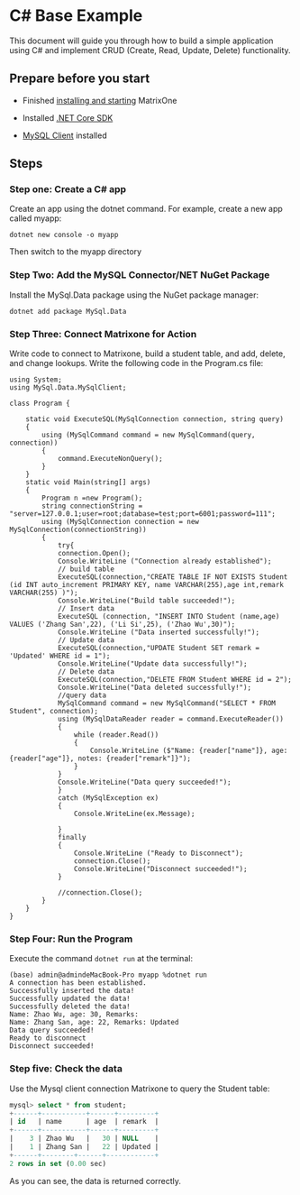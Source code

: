 # C# Base Example

This document will guide you through how to build a simple application using C# and implement CRUD (Create, Read, Update, Delete) functionality.

## Prepare before you start

- Finished [installing and starting](../Get-Started/install-standalone-matrixone.md) MatrixOne

- Installed [.NET Core SDK](https://dotnet.microsoft.com/zh-cn/download)

- [MySQL Client](https://dev.mysql.com/downloads/installer/) installed

## Steps

### Step one: Create a C# app

Create an app using the dotnet command. For example, create a new app called myapp:

```
dotnet new console -o myapp 
```

Then switch to the myapp directory

### Step Two: Add the MySQL Connector/NET NuGet Package

Install the MySql.Data package using the NuGet package manager:

```
dotnet add package MySql.Data 
```

### Step Three: Connect Matrixone for Action

Write code to connect to Matrixone, build a student table, and add, delete, and change lookups. Write the following code in the Program.cs file:

```
using System; 
using MySql.Data.MySqlClient;
 
class Program {

    static void ExecuteSQL(MySqlConnection connection, string query)
    {
        using (MySqlCommand command = new MySqlCommand(query, connection))
        {
            command.ExecuteNonQuery();
        }
    }
    static void Main(string[] args)
    {
        Program n =new Program();
        string connectionString = "server=127.0.0.1;user=root;database=test;port=6001;password=111";
        using (MySqlConnection connection = new MySqlConnection(connectionString))
        {
            try{
            connection.Open();
            Console.WriteLine ("Connection already established");
            // build table
            ExecuteSQL(connection,"CREATE TABLE IF NOT EXISTS Student (id INT auto_increment PRIMARY KEY, name VARCHAR(255),age int,remark VARCHAR(255) )");
            Console.WriteLine("Build table succeeded!");
            // Insert data
            ExecuteSQL (connection, "INSERT INTO Student (name,age) VALUES ('Zhang San',22), ('Li Si',25), ('Zhao Wu',30)");
            Console.WriteLine ("Data inserted successfully!");
            // Update data
            ExecuteSQL(connection,"UPDATE Student SET remark = 'Updated' WHERE id = 1");
            Console.WriteLine("Update data successfully!");
            // Delete data
            ExecuteSQL(connection,"DELETE FROM Student WHERE id = 2");
            Console.WriteLine("Data deleted successfully!");
            //query data
            MySqlCommand command = new MySqlCommand("SELECT * FROM Student", connection);
            using (MySqlDataReader reader = command.ExecuteReader())
            {
                while (reader.Read())
                {
                    Console.WriteLine ($"Name: {reader["name"]}, age: {reader["age"]}, notes: {reader["remark"]}");
                }
            }
            Console.WriteLine("Data query succeeded!");
            }
            catch (MySqlException ex)
            {
                Console.WriteLine(ex.Message);

            }
            finally
            {
                Console.WriteLine ("Ready to Disconnect");
                connection.Close();
                Console.WriteLine("Disconnect succeeded!");
            }
 
            //connection.Close();
        }
    }
} 
```

### Step Four: Run the Program

Execute the command `dotnet run` at the terminal:

```
(base) admin@admindeMacBook-Pro myapp %dotnet run 
A connection has been established. 
Successfully inserted the data! 
Successfully updated the data! 
Successfully deleted the data! 
Name: Zhao Wu, age: 30, Remarks: 
Name: Zhang San, age: 22, Remarks: Updated 
Data query succeeded! 
Ready to disconnect
Disconnect succeeded! 
```

### Step five: Check the data

Use the Mysql client connection Matrixone to query the Student table:

```sql
mysql> select * from student;
+------+-----------+------+---------+
| id   | name      | age  | remark  |
+------+-----------+------+---------+
|    3 | Zhao Wu   |   30 | NULL    |
|    1 | Zhang San |   22 | Updated |
+------+--------+------+------------+
2 rows in set (0.00 sec)
```

As you can see, the data is returned correctly.